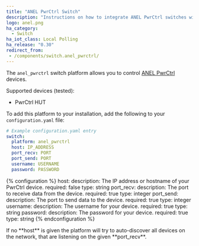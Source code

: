 ```yaml
---
title: "ANEL PwrCtrl Switch"
description: "Instructions on how to integrate ANEL PwrCtrl switches within Home Assistant."
logo: anel.png
ha_category:
  - Switch
ha_iot_class: Local Polling
ha_release: "0.30"
redirect_from:
 - /components/switch.anel_pwrctrl/
---
```


The `anel_pwrctrl` switch platform allows you to control [ANEL PwrCtrl](http://anel-elektronik.de/SITE/produkte/produkte.htm) devices.

Supported devices (tested):

- PwrCtrl HUT

To add this platform to your installation, add the following to your `configuration.yaml` file:

```yaml
# Example configuration.yaml entry
switch:
  platform: anel_pwrctrl
  host: IP_ADDRESS
  port_recv: PORT
  port_send: PORT
  username: USERNAME
  password: PASSWORD
```

{% configuration %}
host:
  description: The IP address or hostname of your PwrCtrl device.
  required: false
  type: string
port_recv:
  description: The port to receive data from the device.
  required: true
  type: integer
port_send:
  description: The port to send data to the device.
  required: true
  type: integer
username:
  description: The username for your device.
  required: true
  type: string
password:
  description: The password for your device.
  required: true
  type: string
{% endconfiguration %}

<p class="note">If no **host** is given the platform will try to auto-discover all devices on the network, that are listening on the given **port_recv**.</p>
